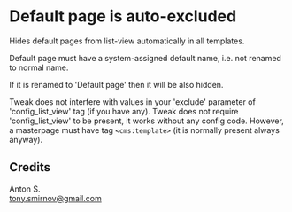 # Default page is **auto-excluded**

Hides default pages from list-view automatically in all templates.

Default page must have a system-assigned default name, i.e. not renamed to normal name.

If it is renamed to 'Default page' then it will be also hidden.

Tweak does not interfere with values in your 'exclude' parameter of 'config_list_view' tag (if you have any). Tweak does not require 'config_list_view' to be present, it works without any config code. However, a masterpage must have tag `<cms:template>` (it is normally present always anyway).

## Credits

Anton S.\
tony.smirnov@gmail.com
